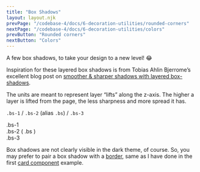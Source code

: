 ```yaml
---
title: "Box Shadows"
layout: layout.njk
prevPage: "/codebase-4/docs/6-decoration-utilities/rounded-corners"
nextPage: "/codebase-4/docs/6-decoration-utilities/colors"
prevButton: "Rounded corners"
nextButton: "Colors"
---
```


<p class="t-lg t-thin">A few box shadows, to take your design to a new level! 😂</p>

Inspiration for these layered box shadows is from Tobias Ahlin Bjerrome’s excellent blog post on [smoother & sharper shadows with layered box-shadows](https://tobiasahlin.com/blog/layered-smooth-box-shadows/).

The units are meant to represent layer “lifts” along the z-axis. The higher a layer is lifted from the page, the less sharpness and more spread it has.

`.bs-1` / `.bs-2` (alias `.bs`) / `.bs-3`

<div class="bs-1 mb-6 p-2">.bs-1</div>

<div class="bs mb-6 p-2">.bs-2 ( .bs )</div>

<div class="bs-3 mb-6 p-2">.bs-3</div>

Box shadows are not clearly visible in the dark theme, of course. So, you may prefer to pair a box shadow with a [border](/codebase-4/docs/6-decoration-utilities/borders), same as I have done in the first [card component](/codebase-4/docs/7-simple-components/cards) example.